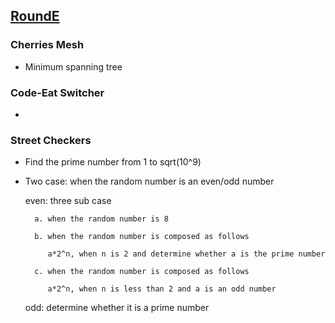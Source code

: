 ## [RoundE](https://codingcompetitions.withgoogle.com/kickstart/round/0000000000050edb)

### Cherries Mesh

- Minimum spanning tree

### Code-Eat Switcher

- 

### Street Checkers

- Find the prime number from 1 to sqrt(10^9)

- Two case: when the random number is an even/odd number
  
  even: three sub case
        
        a. when the random number is 8
        
        b. when the random number is composed as follows 
           
           a*2^n, when n is 2 and determine whether a is the prime number
        
        c. when the random number is composed as follows
        
           a*2^n, when n is less than 2 and a is an odd number
         
  odd: determine whether it is a prime number

